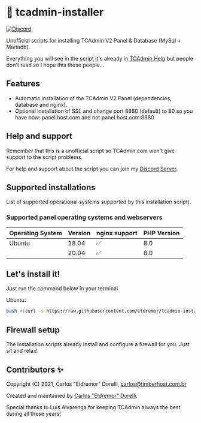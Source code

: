 # :rocket: tcadmin-installer

[![Discord](https://img.shields.io/discord/832274980665557032?label=&logo=discord&logoColor=ffffff&color=7389D8&labelColor=6A7EC2)](https://discord.gg/D2Y3zDRp9m)

Unofficial scripts for installing TCAdmin V2 Panel & Database (MySql + Mariadb).

Everything you will see in the script it's already in [TCAdmin Help](https://help.tcadmin.com/Installation) but people don't read so I hope this these people...

## Features

- Automatic installation of the TCAdmin V2 Panel (dependencies, database and nginx).
- Optional installation of SSL and change port 8880 (default) to 80 so you have now: panel.host.com and not panel.host.com:8880

## Help and support

Remember that this is a unofficial script so TCAdmin.com won't give support to the script problems.

For help and support about the script you can join my [Discord Server](https://eldremor.com/discord).

## Supported installations

List of supported operational systems supported by this installation script).

### Supported panel operating systems and webservers

| Operating System | Version | nginx support      | PHP Version |
| ---------------- | ------- | ------------------ | ----------- |
| Ubuntu           | 18.04   | :white_check_mark: | 8.0         |
|                  | 20.04   | :white_check_mark: | 8.0         |

## Let's install it!

Just run the command below in your terminal

Ubuntu:
```bash
bash <(curl -s https://raw.githubusercontent.com/eldremor/tcadmin-installer/main/tcadmin-installer.sh)
```

## Firewall setup

The installation scripts already install and configure a firewall for you. Just sit and relax!

## Contributors ✨

Copyright (C) 2021, Carlos "Eldremor" Dorelli, <carlos@timberhost.com.br>

Created and maintained by [Carlos "Eldremor" Dorelli](https://github.com/eldremor/tcadmin-installer).

Special thanks to Luis Alvarenga for keeping TCAdmin always the best during all these years!
